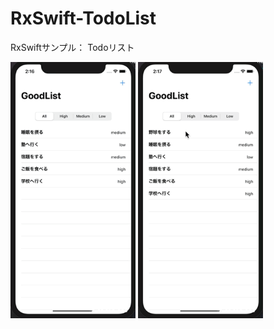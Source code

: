 # RxSwift-TodoList
RxSwiftサンプル： Todoリスト

<img src="https://raw.githubusercontent.com/ddd503/Image-Resource/master/create_task.gif" width="200"> <img src="https://raw.githubusercontent.com/ddd503/Image-Resource/master/filter_task.gif" width="200">
